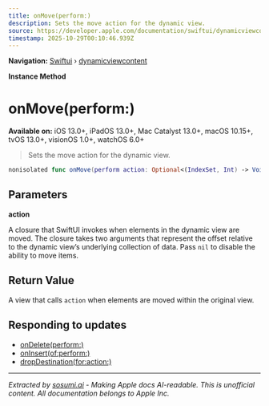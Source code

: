 ```yaml
---
title: onMove(perform:)
description: Sets the move action for the dynamic view.
source: https://developer.apple.com/documentation/swiftui/dynamicviewcontent/onmove(perform:)
timestamp: 2025-10-29T00:10:46.939Z
---
```


**Navigation:** [Swiftui](/documentation/swiftui) › [dynamicviewcontent](/documentation/swiftui/dynamicviewcontent)

**Instance Method**

# onMove(perform:)

**Available on:** iOS 13.0+, iPadOS 13.0+, Mac Catalyst 13.0+, macOS 10.15+, tvOS 13.0+, visionOS 1.0+, watchOS 6.0+

> Sets the move action for the dynamic view.

```swift
nonisolated func onMove(perform action: Optional<(IndexSet, Int) -> Void>) -> some DynamicViewContent
```

## Parameters

**action**

A closure that SwiftUI invokes when elements in the dynamic view are moved. The closure takes two arguments that represent the offset relative to the dynamic view’s underlying collection of data. Pass `nil` to disable the ability to move items.



## Return Value

A view that calls `action` when elements are moved within the original view.

## Responding to updates

- [onDelete(perform:)](/documentation/swiftui/dynamicviewcontent/ondelete(perform:))
- [onInsert(of:perform:)](/documentation/swiftui/dynamicviewcontent/oninsert(of:perform:)-418bq)
- [dropDestination(for:action:)](/documentation/swiftui/dynamicviewcontent/dropdestination(for:action:))

---

*Extracted by [sosumi.ai](https://sosumi.ai) - Making Apple docs AI-readable.*
*This is unofficial content. All documentation belongs to Apple Inc.*
